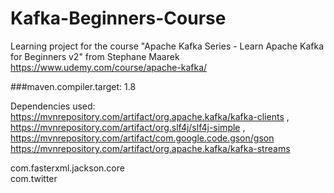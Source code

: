 # Kafka-Beginners-Course
Learning project for the course "Apache Kafka Series - Learn Apache Kafka for Beginners v2" from Stephane Maarek  
https://www.udemy.com/course/apache-kafka/

###maven.compiler.target: 1.8

  Dependencies used:   
  https://mvnrepository.com/artifact/org.apache.kafka/kafka-clients ,  
  https://mvnrepository.com/artifact/org.slf4j/slf4j-simple ,  
  https://mvnrepository.com/artifact/com.google.code.gson/gson  
  https://mvnrepository.com/artifact/org.apache.kafka/kafka-streams
  
  com.fasterxml.jackson.core  
  com.twitter
